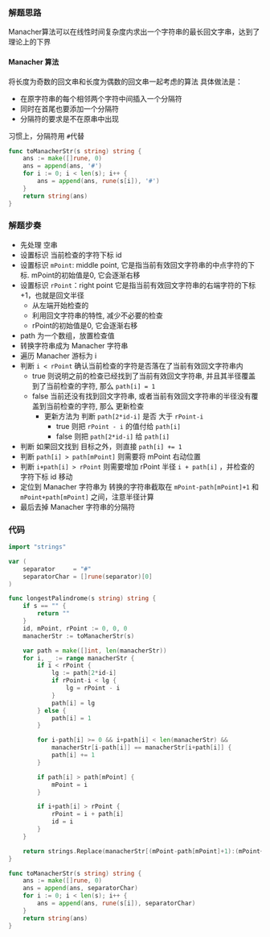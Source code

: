 ### 解题思路

Manacher算法可以在线性时间复杂度内求出一个字符串的最长回文字串，达到了理论上的下界

#### Manacher 算法

将长度为奇数的回文串和长度为偶数的回文串一起考虑的算法
具体做法是：

- 在原字符串的每个相邻两个字符中间插入一个分隔符
- 同时在首尾也要添加一个分隔符
- 分隔符的要求是不在原串中出现

习惯上，分隔符用 `#`代替

```go
func toManacherStr(s string) string {
    ans := make([]rune, 0)
    ans = append(ans, '#')
    for i := 0; i < len(s); i++ {
        ans = append(ans, rune(s[i]), '#')
    }
    return string(ans)
}
```

### 解题步奏

- 先处理 空串
- 设置标识 当前检查的字符下标 id
- 设置标识 `mPoint`: middle point, 它是指当前有效回文字符串的中点字符的下标. mPoint的初始值是0, 它会逐渐右移
- 设置标识 `rPoint`：right point 它是指当前有效回文字符串的右端字符的下标+1，也就是回文半径
  - 从左端开始检查的
  - 利用回文字符串的特性, 减少不必要的检查
  - rPoint的初始值是0, 它会逐渐右移
- path 为一个数组，放置检查值
- 转换字符串成为 Manacher 字符串
- 遍历 Manacher 游标为 i
- 判断 `i < rPoint` 确认当前检查的字符是否落在了当前有效回文字符串内
  - true 则说明之前的检查已经找到了当前有效回文字符串, 并且其半径覆盖到了当前检查的字符, 那么 `path[i] = 1`
  - false 当前还没有找到回文字符串, 或者当前有效回文字符串的半径没有覆盖到当前检查的字符, 那么 更新检查
     - 更新方法为 判断 `path[2*id-i]` 是否 大于 `rPoint-i`
       - true 则把 `rPoint - i` 的值付给 `path[i]` 
       - false 则把 `path[2*id-i]` 给 `path[i]`
- 判断 如果回文找到 目标之外，则直接 `path[i] += 1`
- 判断 `path[i] > path[mPoint]` 则需要将 mPoint 右动位置
- 判断 `i+path[i] > rPoint` 则需要增加 rPoint 半径 `i + path[i]` ，并检查的字符下标 id 移动 
- 定位到 Manacher 字符串为 转换的字符串截取在 `mPoint-path[mPoint]+1` 和 `mPoint+path[mPoint]` 之间，注意半径计算
- 最后去掉 Manacher 字符串的分隔符

### 代码

```go
import "strings"

var (
	separator     = "#"
	separatorChar = []rune(separator)[0]
)

func longestPalindrome(s string) string {
	if s == "" {
		return ""
	}
	id, mPoint, rPoint := 0, 0, 0
	manacherStr := toManacherStr(s)

	var path = make([]int, len(manacherStr))
	for i, _ := range manacherStr {
		if i < rPoint {
			lg := path[2*id-i]
			if rPoint-i < lg {
				lg = rPoint - i
			}
			path[i] = lg
		} else {
			path[i] = 1
		}

		for i-path[i] >= 0 && i+path[i] < len(manacherStr) &&
			manacherStr[i-path[i]] == manacherStr[i+path[i]] {
			path[i] += 1
		}

		if path[i] > path[mPoint] {
			mPoint = i
		}

		if i+path[i] > rPoint {
			rPoint = i + path[i]
			id = i
		}
	}

	return strings.Replace(manacherStr[(mPoint-path[mPoint]+1):(mPoint+path[mPoint])], separator, "", -1)
}

func toManacherStr(s string) string {
	ans := make([]rune, 0)
	ans = append(ans, separatorChar)
	for i := 0; i < len(s); i++ {
		ans = append(ans, rune(s[i]), separatorChar)
	}
	return string(ans)
}
```
